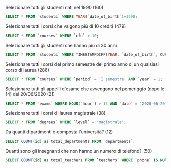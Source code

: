 Selezionare tutti gli studenti nati nel 1990 (160)
```sql
SELECT * FROM `students` WHERE YEAR(`date_of_birth`)=1990;
```
Selezionare tutti i corsi che valgono più di 10 crediti (479)
```sql
SELECT * FROM `courses` WHERE `cfu` > 10;
```
Selezionare tutti gli studenti che hanno più di 30 anni
```sql
SELECT * FROM `students` WHERE TIMESTAMPDIFF(YEAR, `date_of_birth`, CUREDATE()) > 30;
```
Selezionare tutti i corsi del primo semestre del primo anno di un qualsiasi corso di laurea (286)
```sql
SELECT * FROM `courses` WHERE `period` = 'I semestre' AND `year` = 1;

```
Selezionare tutti gli appelli d'esame che avvengono nel pomeriggio (dopo le 14) del 20/06/2020 (21)
```sql
SELECT * FROM `exams` WHERE HOUR(`hour`) > 13 AND `date` = '2020-06-20';
```
Selezionare tutti i corsi di laurea magistrale (38)
```sql
SELECT * FROM `degrees` WHERE `level` = 'magistrale';

```
Da quanti dipartimenti è composta l'università? (12)
```sql
SELECT COUNT(id) as total_departments FROM `departments`;
```
Quanti sono gli insegnanti che non hanno un numero di telefono? (50)
```sql
SELECT COUNT(id) as total_teachers FROM `teachers` WHERE `phone` IS NUll;

```